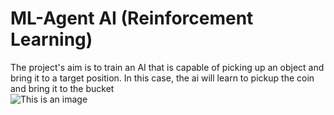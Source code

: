 # ML-Agent AI (Reinforcement Learning)
The project's aim is to train an AI that is capable of picking up an object and 
bring it to a target position. In this case, the ai will learn to pickup the coin and bring it to the bucket<br/>
![This is an image](https://myoctocat.com/assets/images/base-octocat.svg)